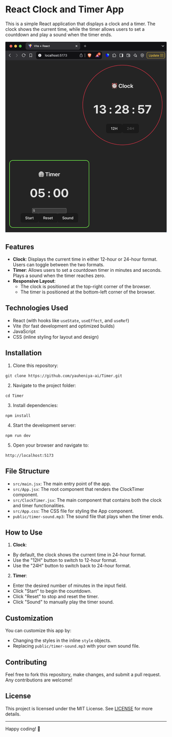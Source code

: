 # React Clock and Timer App

This is a simple React application that displays a clock and a timer. The clock shows the current time, while the timer allows users to set a countdown and play a sound when the timer ends.

![alt text](Screenshot_V010.png)

## Features

- **Clock**: Displays the current time in either 12-hour or 24-hour format. Users can toggle between the two formats.
- **Timer**: Allows users to set a countdown timer in minutes and seconds. Plays a sound when the timer reaches zero.
- **Responsive Layout**:
  - The clock is positioned at the top-right corner of the browser.
  - The timer is positioned at the bottom-left corner of the browser.

## Technologies Used

- React (with hooks like `useState`, `useEffect`, and `useRef`)
- Vite (for fast development and optimized builds)
- JavaScript
- CSS (inline styling for layout and design)

## Installation

1. Clone this repository:

`git clone https://github.com/yauheniya-ai/Timer.git`

2. Navigate to the project folder:

`cd Timer`

3. Install dependencies:

`npm install`

4. Start the development server:

`npm run dev`

5. Open your browser and navigate to:

`http://localhost:5173`

## File Structure

- `src/main.jsx`: The main entry point of the app.
- `src/App.jsx`: The root component that renders the ClockTimer component.
- `src/ClockTimer.jsx`: The main component that contains both the clock and timer functionalities.
- `src/App.css`: The CSS file for styling the App component.
- `public/timer-sound.mp3`: The sound file that plays when the timer ends.

## How to Use

1. **Clock**:
- By default, the clock shows the current time in 24-hour format.
- Use the "12H" button to switch to 12-hour format.
- Use the "24H" button to switch back to 24-hour format.
2. **Timer**:
- Enter the desired number of minutes in the input field.
- Click "Start" to begin the countdown.
- Click "Reset" to stop and reset the timer.
- Click "Sound" to manually play the timer sound.

## Customization

You can customize this app by:

- Changing the styles in the inline `style` objects.
- Replacing `public/timer-sound.mp3` with your own sound file.

## Contributing

Feel free to fork this repository, make changes, and submit a pull request. Any contributions are welcome!

## License

This project is licensed under the MIT License. See [LICENSE](LICENSE) for more details.

---

Happy coding! 🚀
